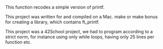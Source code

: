 This function recodes a simple version of printf.

This project was written for and compiled on a Mac.
make or make bonus for creating a library, which contains ft_printf.

This project was a 42School project, we had to program according to a strict norm, for instance using only while loops, having only 25 lines per function etc.
